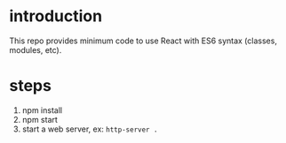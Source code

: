 
introduction
===
This repo provides minimum code to use React with ES6 syntax (classes, modules, etc).

steps
===
1. npm install
2. npm start 
3. start a web server, ex: `http-server .`
